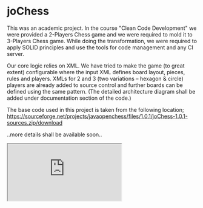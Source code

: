 # joChess

This was an academic project. In the course "Clean Code Development" we were provided a 2-Players Chess game and we were required to mold it to 3-Players Chess game. While doing the transformation, we were required to apply SOLID principles and use the tools for code management and any CI server.

Our core logic relies on XML. We have tried to make the game (to great extent) configurable where the input XML defines board layout, pieces, rules and players. XMLs for 2 and 3 (two variations – hexagon & circle) players are already added to source control and further boards can be defined using the same pattern. (The detailed architecture diagram shall be added under documentation section of the code.)

The base code used in this project is taken from the following location;
https://sourceforge.net/projects/javaopenchess/files/1.0.1/joChess-1.0.1-sources.zip/download

..more details shall be available soon..

<iframe src="https://docs.google.com/document/d/e/2PACX-1vR-p3zoqv0ygB051m5VPSrFwylu4EBymR8a9Z_ZE7fyRLYSr1Kpo38K1D3OiZ5qrDzgD7zMxd1uyJzz/pub?embedded=true"></iframe>

